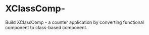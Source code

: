 # XClassComp-
Build XClassComp - a counter application by converting functional component to class-based component.
